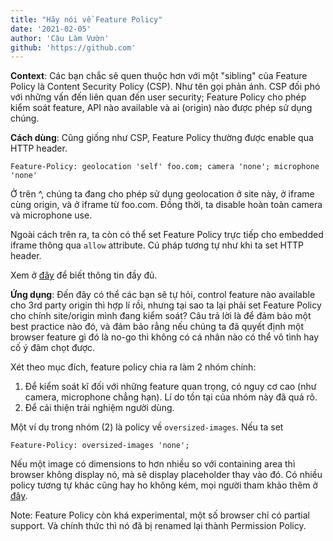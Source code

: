 ```yaml
---
title: "Hãy nói về Feature Policy"
date: '2021-02-05'
author: 'Cậu Làm Vườn'
github: 'https://github.com'
---
```

**Context**: Các bạn chắc sẽ quen thuộc hơn với một "sibling" của Feature Policy là Content Security Policy (CSP). Như tên gọi phản ánh. CSP đối phó với những vấn đến liên quan đến user security; Feature Policy cho phép kiểm soát feature, API nào available và ai (origin) nào được phép sử dụng chúng.

**Cách dùng**: Cũng giống như CSP, Feature Policy thường được enable qua HTTP header.

```
Feature-Policy: geolocation 'self' foo.com; camera 'none'; microphone 'none'
```

Ở trên ^, chúng ta đang cho phép sử dụng geolocation ở site này, ở iframe cùng origin, và ở iframe từ foo.com. Đồng thời, ta disable hoàn toàn camera và microphone use.

Ngoài cách trên ra, ta còn có thể set Feature Policy trực tiếp cho embedded iframe thông qua `allow`  attribute. Cú pháp tương tự như khi ta set HTTP header.

Xem ở [đây](https://developer.mozilla.org/en-US/docs/Web/HTTP/Feature_Policy/Using_Feature_Policy#writing_a_policy) để biết thông tin đầy đủ.

**Ứng dụng**: Đến đây có thể các bạn sẽ tự hỏi, control feature nào available cho 3rd party origin thì hợp lí rồi, nhưng tại sao ta lại phải set Feature Policy cho chính site/origin mình đang kiểm soát? Câu trả lời là để đảm bảo một best practice nào đó, và đảm bảo rằng nếu chúng ta đã quyết định một browser feature gì đó là no-go thì không có cá nhân nào có thể vô tình hay cố ý đâm chọt được.

Xét theo mục đích, feature policy chia ra làm 2 nhóm chính:
1. Để kiểm soát kĩ đối với những feature quan trọng, có nguy cơ cao (như camera, microphone chẳng hạn). Lí do tồn tại của nhóm này đã quá rõ.
2. Để cải thiện trải nghiệm người dùng.

Một ví dụ trong nhóm (2) là policy về `oversized-images`. Nếu ta set
```
Feature-Policy: oversized-images 'none';
```

Nếu một image có dimensions to hơn nhiều so với containing area thì browser không display nó, mà sẽ display placeholder thay vào đó. Có nhiều policy tương tự khác cũng hay ho không kém, mọi người tham khảo thêm ở [đây](https://developer.mozilla.org/en-US/docs/Web/HTTP/Headers/Feature-Policy#directives).

Note: Feature Policy còn khá experimental, một số browser chỉ có partial support. Và chính thức thì nó đã bị renamed lại thành Permission Policy.